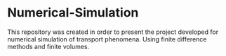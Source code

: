 # Numerical-Simulation
This repository was created in order to present the project developed for numerical simulation of transport phenomena.  Using finite difference methods and finite volumes. 

